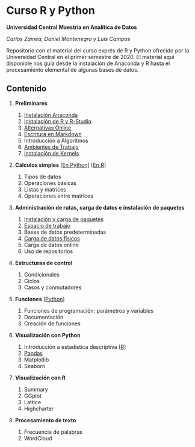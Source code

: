 # Curso R y Python
**Universidad Central**
**Maestría en Analítica de Datos**

*Carlos Zainea, Daniel Montenegro y Luis Campos*

Repositorio con el material del curso exprés de R y Python ofrecido por la Universidad Central en el primer semestre de 2020. El material aquí disponible nos guía desde la instalación de Anaconda y R hasta el procesamiento elemental de algunas bases de datos. 

## Contenido

1. **Preliminares**
    1. [Instalación Anaconda](Cuadernos/Instalaci%C3%B3n%20de%20Anaconda.ipynb)
    2. [Instalación de R y R-Studio](Cuadernos/Instalación%20de%20R%20y%20R%20Studio.ipynb)
    3. [Alternativas Online](Cuadernos/Alternativas%20Online.ipynb)
    4. [Escritura en Markdown](https://daringfireball.net/projects/markdown/)
    5. Introducción a Algoritmos
    6. [Ambientes de Trabajo](Cuadernos/Ambientes.ipynb)
    7. [Instalación de Kernels](Cuadernos/Instalando_Kernels.ipynb)
  
2. **Cálculos simples** [[En Python]](Cuadernos/Introducción%20a%20Python.ipynb)  [[En R]](/Cuadernos/Tipos_Datos_R.ipynb)
    1. Tipos de datos 
    2. Operaciones básicas
    3. Listas y matrices
    4. Operaciones entre matrices
     
3. **Administración de rutas, carga de datos e instalación de paquetes**	
    1. [Instalación y carga de paquetes](Cuadernos/Paquetes.ipynb)
    2. [Espacio de trabajo](Cuadernos/Espacio%20de%20Trabajo.ipynb)
    3. Bases de datos predeterminadas
    4. [Carga de datos físicos](Cuadernos/Cargar_Datos.ipynb)
    5. Carga de datos online
    6. Uso de repositorios
    
4. **Estructuras de control**	
    1. Condicionales
    2. Ciclos
    3. Casos y conmutadores
    
5. **Funciones** [[Python]](Cuadernos/Funciones.ipynb)
    1. Funciones de programación: parámetros y variables
    2. Documentación
    3. Creación de funciones
    
6.	**Visualización con Python**
    1. Introducción a estadística descriptiva [[R]](Cuadernos/R_E_Descriptivas.ipynb)
    2. [Pandas](Cuadernos/Intro_Pandas.ipynb)
    3. Matplotlib
    4. Seaborn
    
7. **Visualización con R**
    1. Summary
    2. GGplot
    3. Lattice
    4. Highcharter
    
8. **Procesamiento de texto**
    1. Frecuencia de palabras
    2. WordCloud
    
